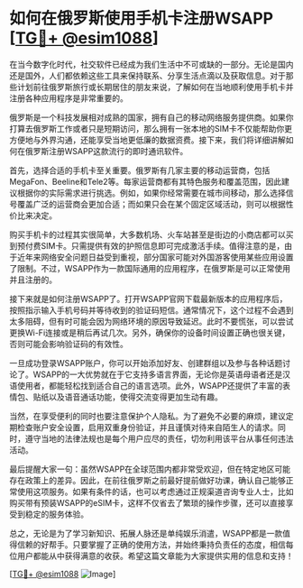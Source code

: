 # 如何在俄罗斯使用手机卡注册WSAPP [[TG💪+ @esim1088](https://t.me/s/esim1088)]

在当今数字化时代，社交软件已经成为我们生活中不可或缺的一部分。无论是国内还是国外，人们都依赖这些工具来保持联系、分享生活点滴以及获取信息。对于那些计划前往俄罗斯旅行或长期居住的朋友来说，了解如何在当地顺利使用手机卡并注册各种应用程序是非常重要的。

俄罗斯是一个科技发展相对成熟的国家，拥有自己的移动网络服务提供商。如果你打算去俄罗斯工作或者只是短期访问，那么拥有一张本地的SIM卡不仅能帮助你更方便地与外界沟通，还能享受当地更低廉的数据资费。接下来，我们将详细讲解如何在俄罗斯注册WSAPP这款流行的即时通讯软件。

首先，选择合适的手机卡至关重要。俄罗斯有几家主要的移动运营商，包括MegaFon、Beeline和Tele2等。每家运营商都有其特色服务和覆盖范围，因此建议根据你的实际需求进行挑选。例如，如果你经常需要在城市间移动，那么选择信号覆盖广泛的运营商会更加合适；而如果只会在某个固定区域活动，则可以根据性价比来决定。

购买手机卡的过程其实很简单，大多数机场、火车站甚至是街边的小商店都可以买到预付费SIM卡。只需提供有效的护照信息即可完成激活手续。值得注意的是，由于近年来网络安全问题日益受到重视，部分国家可能对外国游客使用某些应用设置了限制。不过，WSAPP作为一款国际通用的应用程序，在俄罗斯是可以正常使用并且注册的。

接下来就是如何注册WSAPP了。打开WSAPP官网下载最新版本的应用程序后，按照指示输入手机号码并等待收到的验证码短信。通常情况下，这个过程不会遇到太多阻碍，但有时可能会因为网络环境的原因导致延迟。此时不要慌张，可以尝试更换Wi-Fi连接或是稍后再试几次。另外，确保你的设备时间设置正确也很关键，否则可能会影响验证码的有效性。

一旦成功登录WSAPP账户，你可以开始添加好友、创建群组以及参与各种话题讨论了。WSAPP的一大优势就在于它支持多语言界面，无论你是英语母语者还是汉语使用者，都能轻松找到适合自己的语言选项。此外，WSAPP还提供了丰富的表情包、贴纸以及语音通话功能，使得交流变得更加生动有趣。

当然，在享受便利的同时也要注意保护个人隐私。为了避免不必要的麻烦，建议定期检查账户安全设置，启用双重身份验证，并且谨慎对待来自陌生人的请求。同时，遵守当地的法律法规也是每个用户应尽的责任，切勿利用该平台从事任何违法活动。

最后提醒大家一句：虽然WSAPP在全球范围内都非常受欢迎，但在特定地区可能存在政策上的差异。因此，在前往俄罗斯之前最好提前做好功课，确认自己能够正常使用这项服务。如果有条件的话，也可以考虑通过正规渠道咨询专业人士，比如购买带有预装WSAPP的eSIM卡，这样不仅省去了繁琐的操作步骤，还可以直接享受到稳定的服务体验。

总之，无论是为了学习新知识、拓展人脉还是单纯娱乐消遣，WSAPP都是一款值得信赖的好帮手。只要掌握了正确的使用方法，并始终秉持负责任的态度，相信每位用户都能从中获得满意的收获。希望这篇文章能为大家提供实用的信息和支持！

[[TG💪+ @esim1088](https://t.me/s/esim1088) ![Image](https://i.postimg.cc/4NQfJmqS/Snipaste-2025-05-13-00-14-12.png)]